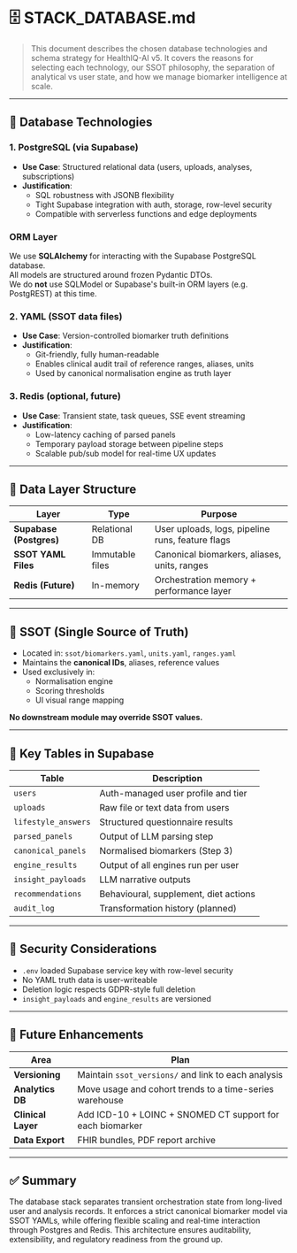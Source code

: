 # 🗄️ STACK_DATABASE.md

> This document describes the chosen database technologies and schema strategy for HealthIQ-AI v5. It covers the reasons for selecting each technology, our SSOT philosophy, the separation of analytical vs user state, and how we manage biomarker intelligence at scale.

---

## 🔧 Database Technologies

### 1. **PostgreSQL (via Supabase)**
- **Use Case**: Structured relational data (users, uploads, analyses, subscriptions)
- **Justification**:
  - SQL robustness with JSONB flexibility
  - Tight Supabase integration with auth, storage, row-level security
  - Compatible with serverless functions and edge deployments

### ORM Layer

We use **SQLAlchemy** for interacting with the Supabase PostgreSQL database.  
All models are structured around frozen Pydantic DTOs.  
We do **not** use SQLModel or Supabase's built-in ORM layers (e.g. PostgREST) at this time.

### 2. **YAML (SSOT data files)**
- **Use Case**: Version-controlled biomarker truth definitions
- **Justification**:
  - Git-friendly, fully human-readable
  - Enables clinical audit trail of reference ranges, aliases, units
  - Used by canonical normalisation engine as truth layer

### 3. **Redis (optional, future)**
- **Use Case**: Transient state, task queues, SSE event streaming
- **Justification**:
  - Low-latency caching of parsed panels
  - Temporary payload storage between pipeline steps
  - Scalable pub/sub model for real-time UX updates


---

## 📁 Data Layer Structure

| Layer | Type | Purpose |
|-------|------|---------|
| **Supabase (Postgres)** | Relational DB | User uploads, logs, pipeline runs, feature flags |
| **SSOT YAML Files** | Immutable files | Canonical biomarkers, aliases, units, ranges |
| **Redis (Future)** | In-memory | Orchestration memory + performance layer |


---

## 🧬 SSOT (Single Source of Truth)

- Located in: `ssot/biomarkers.yaml`, `units.yaml`, `ranges.yaml`
- Maintains the **canonical IDs**, aliases, reference values
- Used exclusively in:
  - Normalisation engine
  - Scoring thresholds
  - UI visual range mapping

**No downstream module may override SSOT values.**

---

## 🔄 Key Tables in Supabase

| Table | Description |
|-------|-------------|
| `users` | Auth-managed user profile and tier |
| `uploads` | Raw file or text data from users |
| `lifestyle_answers` | Structured questionnaire results |
| `parsed_panels` | Output of LLM parsing step |
| `canonical_panels` | Normalised biomarkers (Step 3) |
| `engine_results` | Output of all engines run per user |
| `insight_payloads` | LLM narrative outputs |
| `recommendations` | Behavioural, supplement, diet actions |
| `audit_log` | Transformation history (planned) |

---

## 🔐 Security Considerations

- `.env` loaded Supabase service key with row-level security
- No YAML truth data is user-writeable
- Deletion logic respects GDPR-style full deletion
- `insight_payloads` and `engine_results` are versioned

---

## 🧠 Future Enhancements

| Area | Plan |
|------|------|
| **Versioning** | Maintain `ssot_versions/` and link to each analysis |
| **Analytics DB** | Move usage and cohort trends to a time-series warehouse |
| **Clinical Layer** | Add ICD-10 + LOINC + SNOMED CT support for each biomarker |
| **Data Export** | FHIR bundles, PDF report archive |

---

## ✅ Summary

The database stack separates transient orchestration state from long-lived user and analysis records. It enforces a strict canonical biomarker model via SSOT YAMLs, while offering flexible scaling and real-time interaction through Postgres and Redis. This architecture ensures auditability, extensibility, and regulatory readiness from the ground up.

